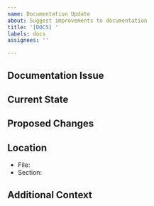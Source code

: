 ```yaml
---
name: Documentation Update
about: Suggest improvements to documentation
title: '[DOCS] '
labels: docs
assignees: ''

---
```


## Documentation Issue
<!-- What documentation needs to be updated? -->

## Current State
<!-- What does the current documentation say? -->

## Proposed Changes
<!-- What should it say instead? -->

## Location
<!-- Where is this documentation located? -->
- File: 
- Section: 

## Additional Context
<!-- Add any other context or examples -->
